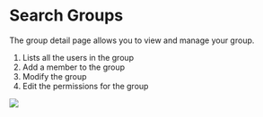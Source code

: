 # Search Groups

The group detail page allows you to view and manage your group.

1. Lists all the users in the group
2. Add a member to the group
3. Modify the group
4. Edit the permissions for the group

<a href="../../../images/groups-group-detail-lg.jpg" target="_blank"><img src="../../../images/groups-group-detail.jpg" style="margin: auto; display: block"></a>
